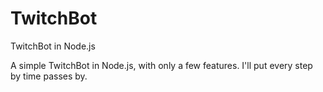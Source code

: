 # TwitchBot
TwitchBot in Node.js

A simple TwitchBot in Node.js, with only a few features.
I'll put every step by time passes by.
